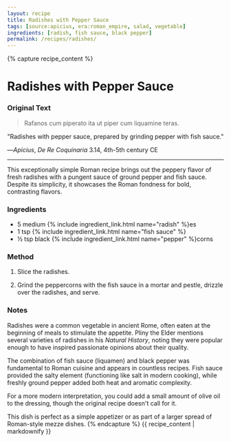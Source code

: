 ```yaml
---
layout: recipe
title: Radishes with Pepper Sauce
tags: [source:apicius, era:roman_empire, salad, vegetable]
ingredients: [radish, fish sauce, black pepper]
permalink: /recipes/radishes/
---
```


{% capture recipe_content %}
# Radishes with Pepper Sauce

### Original Text
> Rafanos cum piperato ita ut piper cum liquamine teras.

"Radishes with pepper sauce, prepared by grinding pepper with fish sauce."

—*Apicius*, *De Re Coquinaria* 3.14, 4th-5th century CE

___

This exceptionally simple Roman recipe brings out the peppery flavor of fresh radishes with a pungent sauce of ground pepper and fish sauce. Despite its simplicity, it showcases the Roman fondness for bold, contrasting flavors.

### Ingredients
- 5 medium {% include ingredient_link.html name="radish" %}es  
- 1 tsp {% include ingredient_link.html name="fish sauce" %}  
- ½ tsp black {% include ingredient_link.html name="pepper" %}corns

### Method
1. Slice the radishes.

2. Grind the peppercorns with the fish sauce in a mortar and pestle, drizzle over the radishes, and serve.

### Notes
Radishes were a common vegetable in ancient Rome, often eaten at the beginning of meals to stimulate the appetite. Pliny the Elder mentions several varieties of radishes in his *Natural History*, noting they were popular enough to have inspired passionate opinions about their quality.

The combination of fish sauce (liquamen) and black pepper was fundamental to Roman cuisine and appears in countless recipes. Fish sauce provided the salty element (functioning like salt in modern cooking), while freshly ground pepper added both heat and aromatic complexity.

For a more modern interpretation, you could add a small amount of olive oil to the dressing, though the original recipe doesn't call for it.

This dish is perfect as a simple appetizer or as part of a larger spread of Roman-style mezze dishes.
{% endcapture %}
{{ recipe_content | markdownify }}